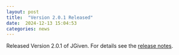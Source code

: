 ```yaml
---
layout: post
title:  "Version 2.0.1 Released"
date:  2024-12-13 15:04:53
categories: news
---
```


Released Version 2.0.1 of JGiven. For details see the [release notes](https://github.com/TNG/JGiven/releases/tag/v2.0.1).

[jgiven-gh]: https://github.com/TNG/JGiven
[jgiven]:    https://jgiven.org
